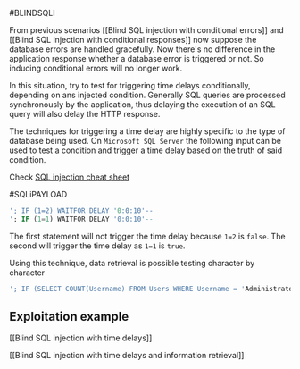 #BLINDSQLI 

From previous scenarios [[Blind SQL injection with conditional errors]] and [[Blind SQL injection with conditional responses]] now suppose the database errors are handled gracefully. Now there's no difference in the application response whether a database error is triggered or not. So inducing conditional errors will no longer work.

In this situation, try to test for triggering time delays conditionally, depending on ans injected condition. Generally SQL queries are processed synchronously by the application, thus delaying the execution of an SQL query will also delay the HTTP response.

The techniques for triggering a time delay are highly specific to the type of database being used. On `Microsoft SQL Server` the following input can be used to test a condition and trigger a time delay based on the truth of said condition.

Check [SQL injection cheat sheet](https://portswigger.net/web-security/sql-injection/cheat-sheet)

#SQLiPAYLOAD 
```SQL
'; IF (1=2) WAITFOR DELAY '0:0:10'-- 
'; IF (1=1) WAITFOR DELAY '0:0:10'--
```

The first statement will not trigger the time delay because `1=2` is `false`. The second will trigger the time delay as `1=1` is `true`.

Using this technique, data retrieval is possible testing character by character

```SQL
'; IF (SELECT COUNT(Username) FROM Users WHERE Username = 'Administrator' AND SUBSTRING(Password, 1, 1) > 'm') = 1 WAITFOR DELAY '0:0:{delay}'--
```

## Exploitation example

[[Blind SQL injection with time delays]]

[[Blind SQL injection with time delays and information retrieval]]